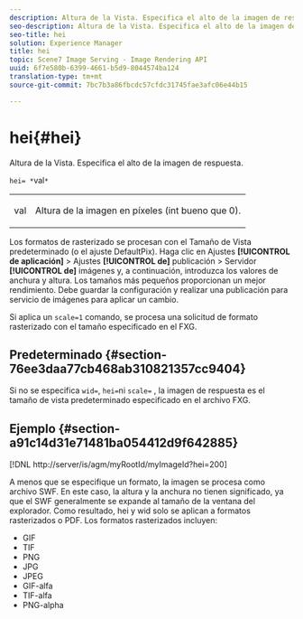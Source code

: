 ```yaml
---
description: Altura de la Vista. Especifica el alto de la imagen de respuesta.
seo-description: Altura de la Vista. Especifica el alto de la imagen de respuesta.
seo-title: hei
solution: Experience Manager
title: hei
topic: Scene7 Image Serving - Image Rendering API
uuid: 6f7e580b-6399-4661-b5d9-8044574ba124
translation-type: tm+mt
source-git-commit: 7bc7b3a86fbcdc57cfdc31745fae3afc06e44b15

---
```



# hei{#hei}

Altura de la Vista. Especifica el alto de la imagen de respuesta.

`hei= *`val`*`

<table id="simpletable_627E67D201744588815325F3C55F76A5"> 
 <tr class="strow"> 
  <td class="stentry"> <p><span class="codeph"> <span class="varname"> val</span></span> </p> </td> 
  <td class="stentry"> <p>Altura de la imagen en píxeles (int bueno que 0). </p></td> 
 </tr> 
</table>

Los formatos de rasterizado se procesan con el Tamaño de Vista predeterminado (o el ajuste DefaultPix). Haga clic en Ajustes **[!UICONTROL de aplicación]** > Ajustes **[!UICONTROL de]** publicación > Servidor **[!UICONTROL de]** imágenes y, a continuación, introduzca los valores de anchura y altura. Los tamaños más pequeños proporcionan un mejor rendimiento. Debe guardar la configuración y realizar una publicación para servicio de imágenes para aplicar un cambio.

Si aplica un `scale=1` comando, se procesa una solicitud de formato rasterizado con el tamaño especificado en el FXG.

## Predeterminado {#section-76ee3daa77cb468ab310821357cc9404}

Si no se especifica `wid=`, `hei=`ni `scale=` , la imagen de respuesta es el tamaño de vista predeterminado especificado en el archivo FXG.

## Ejemplo {#section-a91c14d31e71481ba054412d9f642885}

[!DNL http://server/is/agm/myRootId/myImageId?hei=200]

A menos que se especifique un formato, la imagen se procesa como archivo SWF. En este caso, la altura y la anchura no tienen significado, ya que el SWF generalmente se expande al tamaño de la ventana del explorador. Como resultado, hei y wid solo se aplican a formatos rasterizados o PDF. Los formatos rasterizados incluyen:

* GIF
* TIF
* PNG
* JPG
* JPEG
* GIF-alfa
* TIF-alfa
* PNG-alpha


